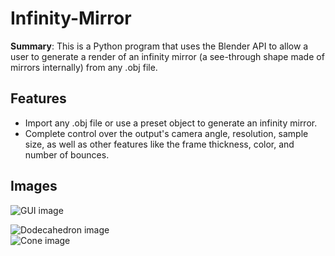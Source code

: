 # Infinity-Mirror


**Summary**: This is a Python program that uses the Blender API to allow a user to generate a render of an infinity mirror (a see-through shape made of mirrors internally) from any .obj file. 


## Features

- Import any .obj file or use a preset object to generate an infinity mirror.
- Complete control over the output's camera angle, resolution, sample size, as well as other features like the frame thickness, color, and number of bounces. 


## Images

![GUI image](https://vladra.com/images/Infinity3.png)


<div style={{ display: 'flex', gap: '10px', alignItems: 'center', justifyContent: 'center', flexWrap: 'wrap' }}>
    <div style={{ flex: '1 1 300px', maxWidth: '45%' }}>
        <img src="https://vladra.com/images/Infinity1.png" alt="Dodecahedron image" style={{ width: '100%', height: 'auto', display: 'block' }} />
    </div>
    <div style={{ flex: '1 1 300px', maxWidth: '45%' }}>
        <img src="https://vladra.com/images/Infinity4.png" alt="Cone image" style={{ width: '100%', height: 'auto', display: 'block' }} />
    </div>
</div>





